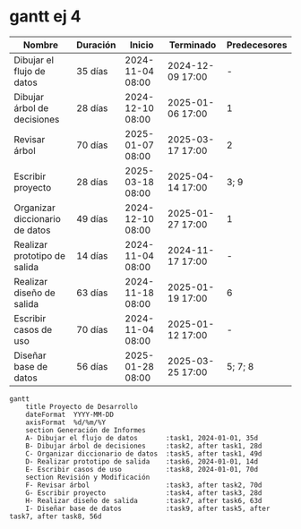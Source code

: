 # gantt ej 4
| Nombre                        | Duración | Inicio           | Terminado       | Predecesores |
|-------------------------------|----------|------------------|-----------------|--------------|
| Dibujar el flujo de datos     | 35 días  | 2024-11-04 08:00 | 2024-12-09 17:00 | -            |
| Dibujar árbol de decisiones   | 28 días  | 2024-12-10 08:00 | 2025-01-06 17:00 | 1            |
| Revisar árbol                 | 70 días  | 2025-01-07 08:00 | 2025-03-17 17:00 | 2            |
| Escribir proyecto             | 28 días  | 2025-03-18 08:00 | 2025-04-14 17:00 | 3; 9         |
| Organizar diccionario de datos| 49 días  | 2024-12-10 08:00 | 2025-01-27 17:00 | 1            |
| Realizar prototipo de salida  | 14 días  | 2024-11-04 08:00 | 2024-11-17 17:00 | -            |
| Realizar diseño de salida     | 63 días  | 2024-11-18 08:00 | 2025-01-19 17:00 | 6            |
| Escribir casos de uso         | 70 días  | 2024-11-04 08:00 | 2025-01-12 17:00 | -            |
| Diseñar base de datos         | 56 días  | 2025-01-28 08:00 | 2025-03-25 17:00 | 5; 7; 8      |

```mermaid
gantt
    title Proyecto de Desarrollo
    dateFormat  YYYY-MM-DD
    axisFormat  %d/%m/%Y
    section Generación de Informes
    A- Dibujar el flujo de datos       :task1, 2024-01-01, 35d
    B- Dibujar árbol de decisiones     :task2, after task1, 28d
    C- Organizar diccionario de datos  :task5, after task1, 49d
    D- Realizar prototipo de salida    :task6, 2024-01-01, 14d
    E- Escribir casos de uso           :task8, 2024-01-01, 70d
    section Revisión y Modificación
    F- Revisar árbol                   :task3, after task2, 70d
    G- Escribir proyecto               :task4, after task3, 28d
    H- Realizar diseño de salida       :task7, after task6, 63d
    I- Diseñar base de datos           :task9, after task5, after task7, after task8, 56d
